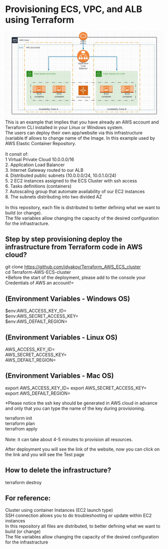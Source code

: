 # Provisioning ECS, VPC,  and ALB using Terraform<br />
![](Diagram_Terraform_ECS.JPG)
<br />
This is an example that implies that you have already an AWS account and Terraform CLI installed in your Linux or Windows system.<br />
The users can deploy their own app/website via this infrastructure (variable.tf allows to change name of the Image. In this example used by AWS Elastic Container Repository.<br />
<br />
It consit of:<br />
1 Virtual Private Cloud 10.0.0.0/16<br />
2. Application Load Balancer<br />
3. Internet Gateway routed to our ALB<br />
4. Distributed public subnets (10.0.0.0/24, 10.0.1.0/24)<br />
5. 2 EC2 instances assigned to the ECS Cluster with ssh access<br />
6. Tasks definitions (containers)<br />
7. Autoscaling group that automate availability of our EC2 instances<br />
8. The subnets distributing into two divided AZ<br />
<br />
In this repository, each file is distributed to better defining what we want to build (or change).<br />
The file variables allow changing the capacity of the desired configuration for the infrastracture.<br />

## Step by step provisioning  deploy the infrastructure from Terraform code in AWS cloud?<br />
git clone https://github.com/idyakov/Terraform_AWS_ECS_cluster<br />
cd Terraform-AWS-ECS-cluster<br />
  *Before the start of the deployment, please add to the console your Credentials of AWS an account!=<br />
 
 ## (Environment Variables - Windows OS)<br />
 $env:AWS_ACCESS_KEY_ID=<br />
 $env:AWS_SECRET_ACCESS_KEY=<br />
 $env:AWS_DEFAILT_REGION=<br />
 ## (Environment Variables - Linux OS)<br />
 AWS_ACCESS_KEY_ID=<br />
 AWS_SECRET_ACCESS_KEY=<br />
 AWS_DEFAILT_REGION=<br />
 ## (Environment Variables - Mac OS)<br />
 export AWS_ACCESS_KEY_ID=
 export AWS_SECRET_ACCESS_KEY=                                                    
 export AWS_DEFAILT_REGION=

*Please notice the ssh key should be generated in AWS cloud in advance and only that you can type the name of the key during provisioning.

terraform init<br />
terraform plan<br />
terrafrom apply<br />
<br />
Note: it can take about 4-5 minutes to provision all resources.<br />

After deployment you will see the link of the website, now you can click on the link and you will see the Test page <br />

## How to delete the infrastructure?<br />
terraform destroy<br />

## For reference:<br />
Cluster using container Instances (EC2 launch type)<br />
SSH connection allows you to do troubleshooting or update within EC2 instances<br />
In this repository all files are distributed, to better defining what we want to build (or change)<br />
The file variables allow changing the capacity of the desired configuration for the infrastracture<br />
